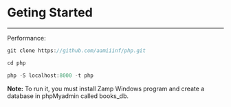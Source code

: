 # Geting Started
---
Performance:
```javascript
git clone https://github.com/aamiiinf/php.git
```
```javascript
cd php
```
```javascript
php -S localhost:8000 -t php
```
**Note:**
To run it, you must install Zamp Windows program and create a database in phpMyadmin called books_db.
